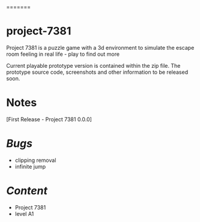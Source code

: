 =======
# project-7381
Project 7381 is a puzzle game with a 3d environment to simulate the escape room feeling in real life - play to find out more

Current playable prototype version is contained within the zip file. The prototype source code, screenshots and other information to be released soon.
# Notes
[First Release - Project 7381 0.0.0]
# *Bugs*
- clipping removal
- infinite jump
# *Content*
- Project 7381
- level A1
